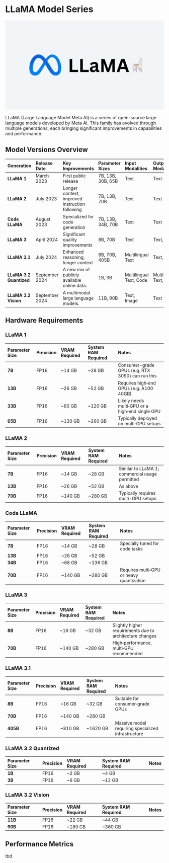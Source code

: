 # LLaMA Model Series

![LLaMA Logo](../../assets/images/models/llama-logo.png)

LLaMA (Large Language Model Meta AI) is a series of open-source large language models developed by Meta AI. This family has evolved through multiple generations, each bringing significant improvements in capabilities and performance.

## Model Versions Overview

| Generation | Release Date | Key Improvements | Parameter Sizes | Input Modalities | Output Modalities |
|:-----------|:-------------|:-----------------|:----------------|:-----------------|:------------------|
| **LLaMA 1** | March 2023 | First public release | 7B, 13B, 30B, 65B | Text | Text |
| **LLaMA 2** | July 2023 | Longer context, improved instruction following | 7B, 13B, 70B | Text | Text |
| **Code LLaMA** | August 2023 | Specialized for code generation | 7B, 13B, 34B, 70B | Text | Text |
| **LLaMA 3** | April 2024 | Significant quality improvements | 8B, 70B | Text | Text, Code |
| **LLaMA 3.1** | July 2024 | Enhanced reasoning, longer context | 8B, 70B, 405B | Multilingual Text | Text, Code |
| **LLaMA 3.2 Quantized** | September 2024 | A new mix of publicly available online data. | 1B, 3B | Multilingual Text, Code | Multilingual Text, Code |
| **LLaMA 3.2 Vision** | September 2024 | A multimodal large language models. | 11B, 90B | Text, Image | Text |


## Hardware Requirements

### LLaMA 1

| Parameter Size | Precision | VRAM Required | System RAM Required | Notes |
|:---------------|:----------|:--------------|:--------------------|:------|
| **7B** | FP16 | ~14 GB | ~28 GB | Consumer-grade GPUs (e.g. RTX 3090) can run this |
| **13B** | FP16 | ~26 GB | ~52 GB | Requires high‑end GPUs (e.g. A100 40GB) |
| **33B** | FP16 | ~60 GB | ~120 GB | Likely needs multi‑GPU or a high‑end single GPU |
| **65B** | FP16 | ~130 GB | ~260 GB | Typically deployed on multi‑GPU setups |

### LLaMA 2

| Parameter Size | Precision | VRAM Required | System RAM Required | Notes |
|:---------------|:----------|:--------------|:--------------------|:------|
| **7B** | FP16 | ~14 GB | ~28 GB | Similar to LLaMA 1; commercial usage permitted |
| **13B** | FP16 | ~26 GB | ~52 GB | As above |
| **70B** | FP16 | ~140 GB | ~280 GB | Typically requires multi-GPU setups |

### Code LLaMA

| Parameter Size | Precision | VRAM Required | System RAM Required | Notes |
|:---------------|:----------|:--------------|:--------------------|:------|
| **7B** | FP16 | ~14 GB | ~28 GB | Specially tuned for code tasks |
| **13B** | FP16 | ~26 GB | ~52 GB | |
| **34B** | FP16 | ~68 GB | ~136 GB | |
| **70B** | FP16 | ~140 GB | ~280 GB | Requires multi‑GPU or heavy quantization |

### LLaMA 3

| Parameter Size | Precision | VRAM Required | System RAM Required | Notes |
|:---------------|:----------|:--------------|:--------------------|:------|
| **8B** | FP16 | ~16 GB | ~32 GB | Slightly higher requirements due to architecture changes |
| **70B** | FP16 | ~140 GB | ~280 GB | High‑performance, multi‑GPU recommended |

### LLaMA 3.1

| Parameter Size | Precision | VRAM Required | System RAM Required | Notes |
|:---------------|:----------|:--------------|:--------------------|:------|
| **8B** | FP16 | ~16 GB | ~32 GB | Suitable for consumer‑grade GPUs |
| **70B** | FP16 | ~140 GB | ~280 GB | |
| **405B** | FP16 | ~810 GB | ~1620 GB | Massive model requiring specialized infrastructure |

### LLaMA 3.2 Quantized

| Parameter Size | Precision | VRAM Required | System RAM Required | Notes |
|:---------------|:----------|:--------------|:--------------------|:------|
| **1B** | FP16 | ~2 GB | ~4 GB | |
| **3B** | FP16 | ~6 GB | ~12 GB | |


### LLaMA 3.2 Vision

| Parameter Size | Precision | VRAM Required | System RAM Required | Notes |
|:---------------|:----------|:--------------|:--------------------|:------|
| **11B** | FP16 | ~22 GB | ~44 GB | |
| **90B** | FP16 | ~180 GB | ~360 GB | |

## Performance Metrics
tbd